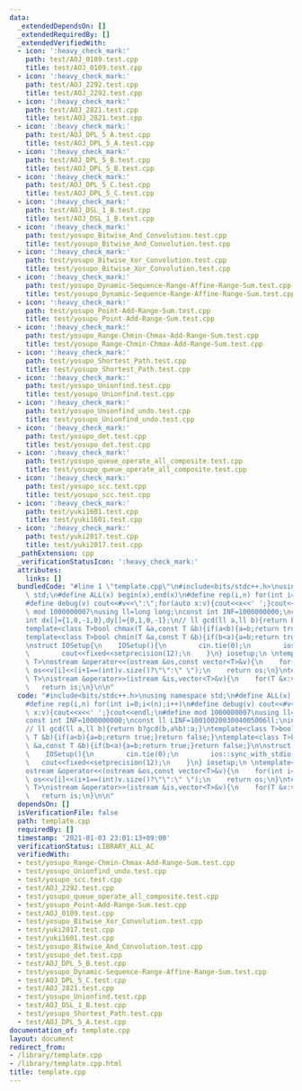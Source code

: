 ```yaml
---
data:
  _extendedDependsOn: []
  _extendedRequiredBy: []
  _extendedVerifiedWith:
  - icon: ':heavy_check_mark:'
    path: test/AOJ_0109.test.cpp
    title: test/AOJ_0109.test.cpp
  - icon: ':heavy_check_mark:'
    path: test/AOJ_2292.test.cpp
    title: test/AOJ_2292.test.cpp
  - icon: ':heavy_check_mark:'
    path: test/AOJ_2821.test.cpp
    title: test/AOJ_2821.test.cpp
  - icon: ':heavy_check_mark:'
    path: test/AOJ_DPL_5_A.test.cpp
    title: test/AOJ_DPL_5_A.test.cpp
  - icon: ':heavy_check_mark:'
    path: test/AOJ_DPL_5_B.test.cpp
    title: test/AOJ_DPL_5_B.test.cpp
  - icon: ':heavy_check_mark:'
    path: test/AOJ_DPL_5_C.test.cpp
    title: test/AOJ_DPL_5_C.test.cpp
  - icon: ':heavy_check_mark:'
    path: test/AOJ_DSL_1_B.test.cpp
    title: test/AOJ_DSL_1_B.test.cpp
  - icon: ':heavy_check_mark:'
    path: test/yosupo_Bitwise_And_Convolution.test.cpp
    title: test/yosupo_Bitwise_And_Convolution.test.cpp
  - icon: ':heavy_check_mark:'
    path: test/yosupo_Bitwise_Xor_Convolution.test.cpp
    title: test/yosupo_Bitwise_Xor_Convolution.test.cpp
  - icon: ':heavy_check_mark:'
    path: test/yosupo_Dynamic-Sequence-Range-Affine-Range-Sum.test.cpp
    title: test/yosupo_Dynamic-Sequence-Range-Affine-Range-Sum.test.cpp
  - icon: ':heavy_check_mark:'
    path: test/yosupo_Point-Add-Range-Sum.test.cpp
    title: test/yosupo_Point-Add-Range-Sum.test.cpp
  - icon: ':heavy_check_mark:'
    path: test/yosupo_Range-Chmin-Chmax-Add-Range-Sum.test.cpp
    title: test/yosupo_Range-Chmin-Chmax-Add-Range-Sum.test.cpp
  - icon: ':heavy_check_mark:'
    path: test/yosupo_Shortest_Path.test.cpp
    title: test/yosupo_Shortest_Path.test.cpp
  - icon: ':heavy_check_mark:'
    path: test/yosupo_Unionfind.test.cpp
    title: test/yosupo_Unionfind.test.cpp
  - icon: ':heavy_check_mark:'
    path: test/yosupo_Unionfind_undo.test.cpp
    title: test/yosupo_Unionfind_undo.test.cpp
  - icon: ':heavy_check_mark:'
    path: test/yosupo_det.test.cpp
    title: test/yosupo_det.test.cpp
  - icon: ':heavy_check_mark:'
    path: test/yosupo_queue_operate_all_composite.test.cpp
    title: test/yosupo_queue_operate_all_composite.test.cpp
  - icon: ':heavy_check_mark:'
    path: test/yosupo_scc.test.cpp
    title: test/yosupo_scc.test.cpp
  - icon: ':heavy_check_mark:'
    path: test/yuki1601.test.cpp
    title: test/yuki1601.test.cpp
  - icon: ':heavy_check_mark:'
    path: test/yuki2017.test.cpp
    title: test/yuki2017.test.cpp
  _pathExtension: cpp
  _verificationStatusIcon: ':heavy_check_mark:'
  attributes:
    links: []
  bundledCode: "#line 1 \"template.cpp\"\n#include<bits/stdc++.h>\nusing namespace\
    \ std;\n#define ALL(x) begin(x),end(x)\n#define rep(i,n) for(int i=0;i<(n);i++)\n\
    #define debug(v) cout<<#v<<\":\";for(auto x:v){cout<<x<<' ';}cout<<endl;\n#define\
    \ mod 1000000007\nusing ll=long long;\nconst int INF=1000000000;\nconst ll LINF=1001002003004005006ll;\n\
    int dx[]={1,0,-1,0},dy[]={0,1,0,-1};\n// ll gcd(ll a,ll b){return b?gcd(b,a%b):a;}\n\
    template<class T>bool chmax(T &a,const T &b){if(a<b){a=b;return true;}return false;}\n\
    template<class T>bool chmin(T &a,const T &b){if(b<a){a=b;return true;}return false;}\n\
    \nstruct IOSetup{\n    IOSetup(){\n        cin.tie(0);\n        ios::sync_with_stdio(0);\n\
    \        cout<<fixed<<setprecision(12);\n    }\n} iosetup;\n \ntemplate<typename\
    \ T>\nostream &operator<<(ostream &os,const vector<T>&v){\n    for(int i=0;i<(int)v.size();i++)\
    \ os<<v[i]<<(i+1==(int)v.size()?\"\":\" \");\n    return os;\n}\ntemplate<typename\
    \ T>\nistream &operator>>(istream &is,vector<T>&v){\n    for(T &x:v)is>>x;\n \
    \   return is;\n}\n\n"
  code: "#include<bits/stdc++.h>\nusing namespace std;\n#define ALL(x) begin(x),end(x)\n\
    #define rep(i,n) for(int i=0;i<(n);i++)\n#define debug(v) cout<<#v<<\":\";for(auto\
    \ x:v){cout<<x<<' ';}cout<<endl;\n#define mod 1000000007\nusing ll=long long;\n\
    const int INF=1000000000;\nconst ll LINF=1001002003004005006ll;\nint dx[]={1,0,-1,0},dy[]={0,1,0,-1};\n\
    // ll gcd(ll a,ll b){return b?gcd(b,a%b):a;}\ntemplate<class T>bool chmax(T &a,const\
    \ T &b){if(a<b){a=b;return true;}return false;}\ntemplate<class T>bool chmin(T\
    \ &a,const T &b){if(b<a){a=b;return true;}return false;}\n\nstruct IOSetup{\n\
    \    IOSetup(){\n        cin.tie(0);\n        ios::sync_with_stdio(0);\n     \
    \   cout<<fixed<<setprecision(12);\n    }\n} iosetup;\n \ntemplate<typename T>\n\
    ostream &operator<<(ostream &os,const vector<T>&v){\n    for(int i=0;i<(int)v.size();i++)\
    \ os<<v[i]<<(i+1==(int)v.size()?\"\":\" \");\n    return os;\n}\ntemplate<typename\
    \ T>\nistream &operator>>(istream &is,vector<T>&v){\n    for(T &x:v)is>>x;\n \
    \   return is;\n}\n\n"
  dependsOn: []
  isVerificationFile: false
  path: template.cpp
  requiredBy: []
  timestamp: '2021-01-03 23:01:13+09:00'
  verificationStatus: LIBRARY_ALL_AC
  verifiedWith:
  - test/yosupo_Range-Chmin-Chmax-Add-Range-Sum.test.cpp
  - test/yosupo_Unionfind_undo.test.cpp
  - test/yosupo_scc.test.cpp
  - test/AOJ_2292.test.cpp
  - test/yosupo_queue_operate_all_composite.test.cpp
  - test/yosupo_Point-Add-Range-Sum.test.cpp
  - test/AOJ_0109.test.cpp
  - test/yosupo_Bitwise_Xor_Convolution.test.cpp
  - test/yuki2017.test.cpp
  - test/yuki1601.test.cpp
  - test/yosupo_Bitwise_And_Convolution.test.cpp
  - test/yosupo_det.test.cpp
  - test/AOJ_DPL_5_B.test.cpp
  - test/yosupo_Dynamic-Sequence-Range-Affine-Range-Sum.test.cpp
  - test/AOJ_DPL_5_C.test.cpp
  - test/AOJ_2821.test.cpp
  - test/yosupo_Unionfind.test.cpp
  - test/AOJ_DSL_1_B.test.cpp
  - test/yosupo_Shortest_Path.test.cpp
  - test/AOJ_DPL_5_A.test.cpp
documentation_of: template.cpp
layout: document
redirect_from:
- /library/template.cpp
- /library/template.cpp.html
title: template.cpp
---
```

